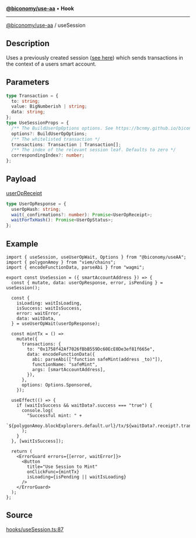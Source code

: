[**@biconomy/use-aa**](../index.md) • **Hook**

---

[@biconomy/use-aa](../index.md) / useSession

## Description

Uses a previously created session ([see here](./useCreateSession.md)) which sends transactions in the context of a users smart account.

## Parameters

```ts
type Transaction = {
  to: string;
  value: BigNumberish | string;
  data: string;
};
type UseSessionProps = {
  /** The BuildUserOpOptions options. See https://bcnmy.github.io/biconomy-client-sdk/types/BuildUserOpOptions.html for further detail */
  options?: BuildUserOpOptions;
  /** The whitelisted transaction */
  transactions: Transaction | Transaction[];
  /** The index of the relevant session leaf. Defaults to zero */
  correspondingIndex?: number;
};
```

## Payload

[userOpReceipt](../../Bundler/api/get-useroperation-receipt#response)

```ts
type UserOpResponse = {
  userOpHash: string;
  wait(_confirmations?: number): Promise<UserOpReceipt>;
  waitForTxHash(): Promise<UserOpStatus>;
};
```

## Example

```tsx
import { useSession, useUserOpWait, Options } from "@biconomy/useAA";
import { polygonAmoy } from "viem/chains";
import { encodeFunctionData, parseAbi } from "wagmi";

export const UseSession = ({ smartAccountAddress }) => {
  const { mutate, data: userOpResponse, error, isPending } = useSession();

  const {
    isLoading: waitIsLoading,
    isSuccess: waitIsSuccess,
    error: waitError,
    data: waitData,
  } = useUserOpWait(userOpResponse);

  const mintTx = () =>
    mutate({
      transactions: {
        to: "0x1758f42Af7026fBbB559Dc60EcE0De3ef81f665e",
        data: encodeFunctionData({
          abi: parseAbi(["function safeMint(address _to)"]),
          functionName: "safeMint",
          args: [smartAccountAddress],
        }),
      },
      options: Options.Sponsored,
    });

  useEffect(() => {
    if (waitIsSuccess && waitData?.success === "true") {
      console.log(
        "Successful mint: " +
          `${polygonAmoy.blockExplorers.default.url}/tx/${waitData?.receipt?.transactionHash}`
      );
    }
  }, [waitIsSuccess]);

  return (
    <ErrorGuard errors={[error, waitError]}>
      <Button
        title="Use Session to Mint"
        onClickFunc={mintTx}
        isLoading={isPending || waitIsLoading}
      />
    </ErrorGuard>
  );
};
```

## Source

[hooks/useSession.ts:87](https://github.com/bcnmy/useAA/blob/main/src/hooks/useSession.ts#L87)
